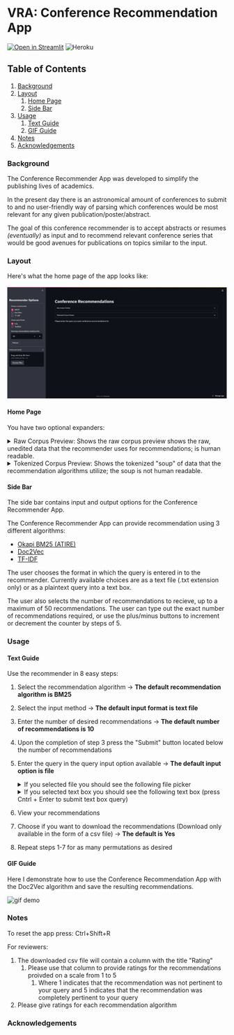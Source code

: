 # VRA: Conference Recommendation App
[![Open in Streamlit](https://static.streamlit.io/badges/streamlit_badge_black_white.svg)](https://share.streamlit.io/rachitest/vra_conference_rec_app/streamlit/app/streamlit_app.py) ![Heroku](https://pyheroku-badge.herokuapp.com/?app=conf-rec&style=flat-square)

## Table of Contents

1. [Background](#background)
2. [Layout](#Layout)
    1. [Home Page](#homepage)
    2. [Side Bar](#sidebar)
3. [Usage](#usage)
    1. [Text Guide](#textguide)
    2. [GIF Guide](#gifguide)
4. [Notes](#notes)
5. [Acknowledgements](#acknowledgements)

### Background

The Conference Recommender App was developed to simplify the publishing lives of academics.

In the present day there is an astronomical amount of conferences to submit to and no user-friendly way of parsing which conferences would be most relevant for any given publication/poster/abstract. 

The goal of this conference recommender is to accept abstracts or resumes *(eventually)* as input and to recommend relevant conference series that would be good avenues for publications on topics similar to the input.

### Layout

Here's what the home page of the app looks like:
<br/><br/>
![Home Page](/readme_assets/home_page.png)

<h4 id="homepage">Home Page</h4>

You have two optional expanders:
<details> 
    <summary> Raw Corpus Preview: Shows the raw corpus preview shows the raw, unedited data that the recommender uses for recommendations; is human readable.
    </summary>

<br/><br/>
![Raw Corpus Preview](/readme_assets/raw_corpus.png)
</details> 

<details> 
    <summary> 
        Tokenized Corpus Preview: Shows the tokenized "soup" of data that the recommendation algorithms utilize; the soup is not human readable.
    </summary> 

<br/><br/>
![Raw Corpus Preview](/readme_assets/tokenized_corpus.png)
</details>

<h4 id="sidebar">Side Bar</h4>

The side bar contains input and output options for the Conference Recommender App.

The Conference Recommender App can provide recommendation using 3 different algorithms:

- [Okapi BM25 (ATIRE)](https://dl.acm.org/doi/10.1145/2682862.2682863)
- [Doc2Vec](https://cs.stanford.edu/~quocle/paragraph_vector.pdf)
- [TF-IDF](https://www.emerald.com/insight/content/doi/10.1108/eb026526/full/html)

The user chooses the format in which the query is entered in to the recommender. Currently available choices are as a text file (.txt extension only) or as a plaintext query into a text box.

The user also selects the number of recommendations to recieve, up to a maximum of 50 recommendations. The user can type out the exact number of recommendations required, or use the plus/minus buttons to increment or decrement the counter by steps of 5.

### Usage

<h4 id="textguide">Text Guide</h4>

Use the recommender in 8 easy steps:

1. Select the recommendation algorithm &#8594; **The default recommendation algorithm is BM25**
2. Select the input method &#8594; **The default input format is text file**
3. Enter the number of desired recommendations &#8594; **The default number of recommendations is 10**
4. Upon the completion of step 3 press the  "Submit" button located below the number of recommendations
5. Enter the query in the query input option available &#8594; **The default input option is file**
    <details> 
        <summary> 
            If you selected file you should see the following file picker 
        </summary>
    
    ![file picker](/readme_assets/file_picker.png) 
    </details>

    <details> 
        <summary> 
            If you selected text box you should see the following text box (press Cntrl + Enter to submit text box query)
        </summary>
    
    ![file picker](/readme_assets/text_box.png) 
    </details>

6. View your recommendations
7. Choose if you want to download the recommendations (Download only available in the form of a csv file) &#8594; **The default is Yes**
8. Repeat steps 1-7 for as many permutations as desired

<h4 id="gifguide">GIF Guide</h4>

Here I demonstrate how to use the Conference Recommendation App with the Doc2Vec algorithm and save the resulting recommendations.

![gif demo](/readme_assets/doc2vec_demo_upscaled_cropped.gif)

### Notes

To reset the app press: Ctrl+Shift+R

For reviewers:

1. The downloaded csv file will contain a column with the title "Rating"
    1. Please use that column to provide ratings for the recommendations proivded on a scale from 1 to 5
        1. Where 1 indicates that the recommendation was not pertinent to your query and 5 indicates that the recommendation was completely pertinent to your query
2. Please give ratings for each recommendation algorithm

### Acknowledgements
